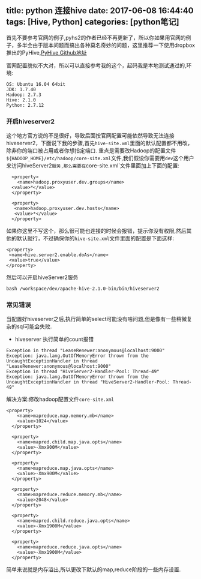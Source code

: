 title: python 连接hive
date: 2017-06-08 16:44:40
tags: [Hive, Python]
categories: [python笔记]
---
首先不要参考官网的例子,pyhs2的作者已经不再更新了，所以你如果用官网的例子，多半会由于版本问题而搞出各种莫名奇妙的问题，这里推荐一下使用dropbox推出的PyHive,[PyHive Github地址](https://github.com/dropbox/PyHive)

官网配置貌似不大对，所以可以直接参考我的这个，起码我是本地测试通过的,环境:
```
OS: Ubuntu 16.04 64bit
JDK: 1.7.40
Hadoop: 2.7.3
Hive: 2.1.0
Python: 2.7.12
```

### 开启hiveserver2
这个地方官方说的不是很好，导致后面按官网配置可能依然导致无法连接hiveserver2，下面说下我的步骤,首先`hive-site.xml`里面的默认配置都不用改，除非你的端口被占用或者你想指定端口.
重点是需要改Hadoop的配置文件`${HADOOP_HOME}/etc/hadoop/core-site.xml`文件,我们假设你需要用`dev`这个用户来访问hiveServer2`服务,那么需要在`core-site.xml`文件里面加上下面的配置:
```
  <property>
    <name>hadoop.proxyuser.dev.groups</name>
  <value>*</value>
  </property>

  <property>
   <name>hadoop.proxyuser.dev.hosts</name>
   <value>*</value>
  </property>
```
如果你这里不写这个，那么很可能也连接的时候会报错，提示你没有权限,然后其他的默认就行，不过确保你的`hive-site.xml`文件里面的配置是下面这样:
```
<property>
 <name>hive.server2.enable.doAs</name>
 <value>true</value>
</property>
```
然后可以开启hiveServer2服务
```
bash /workspace/dev/apache-hive-2.1.0-bin/bin/hiveserver2
```

### 常见错误
当配置好hiveserver之后,执行简单的select可能没有啥问题,但是像有一些稍微复杂的sql可能会失败.

* hiveserver 执行简单的count报错

```
Exception in thread "LeaseRenewer:anonymous@localhost:9000"
Exception: java.lang.OutOfMemoryError thrown from the UncaughtExceptionHandler in thread "LeaseRenewer:anonymous@localhost:9000"
Exception in thread "HiveServer2-Handler-Pool: Thread-49"
Exception: java.lang.OutOfMemoryError thrown from the UncaughtExceptionHandler in thread "HiveServer2-Handler-Pool: Thread-49"
```
解决方案:修改hadoop配置文件`core-site.xml`

```
<property>
    <name>mapreduce.map.memory.mb</name>
    <value>1024</value>
  </property>

  <property>
    <name>mapred.child.map.java.opts</name>
    <value>-Xmx900M</value>
  </property>

  <property>
    <name>mapreduce.map.java.opts</name>
    <value>-Xmx900M</value>
  </property>

  <property>
    <name>mapreduce.reduce.memory.mb</name>
    <value>2048</value>
  </property>

  <property>
    <name>mapred.child.reduce.java.opts</name>
    <value>-Xmx1900M</value>
  </property>

  <property>
    <name>mapreduce.reduce.java.opts</name>
    <value>-Xmx1900M</value>
  </property>
```
简单来说就是内存溢出,所以更改下默认的map,reduce阶段的一些内存设置.
